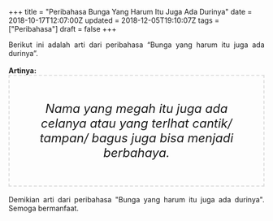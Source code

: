 +++
title = "Peribahasa Bunga Yang Harum Itu Juga Ada Durinya"
date = 2018-10-17T12:07:00Z
updated = 2018-12-05T19:10:07Z
tags = ["Peribahasa"]
draft = false
+++

<div dir="ltr" style="text-align: left;" trbidi="on"><div style="text-align: justify;">Berikut ini adalah arti dari peribahasa “Bunga yang harum itu juga ada durinya”.</div><br /><div style="text-align: justify;"><b>Artinya:</b></div><div style="border: 2px dashed #ddd; font-size: 24px; height: auto; margin: 0 auto; padding: 50px; text-align: center; width: auto;"><i>Nama yang megah itu juga ada celanya atau yang terlhat cantik/ tampan/ bagus juga bisa menjadi berbahaya.</i></div><div style="text-align: justify;"><br /></div><div style="text-align: justify;">Demikian arti dari peribahasa "Bunga yang harum itu juga ada durinya". Semoga bermanfaat.</div></div>
